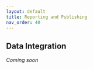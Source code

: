 ```yaml
---
layout: default
title: Reporting and Publishing
nav_order: 40
---
```


Data Integration
---

_Coming soon_